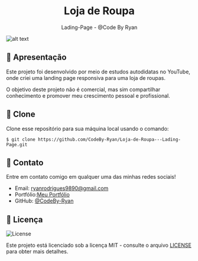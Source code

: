 <h1 align="center">
  Loja de Roupa 
</h1>

<p align="center">Lading-Page - @Code By Ryan</p>

![alt text](https://purplepage.rychillie.net/images/screenshot.png "Logo Title Text 1")

## 🚀 Apresentação

Este projeto foi desenvolvido por meio de estudos autodidatas no YouTube, onde criei uma landing page responsiva para uma loja de roupas.

O objetivo deste projeto não é comercial, mas sim compartilhar conhecimento e promover meu crescimento pessoal e profissional.

## 👯 Clone

Clone esse repositório para sua máquina local usando o comando:

`$ git clone https://github.com/CodeBy-Ryan/Loja-de-Roupa---Lading-Page.git`

## 📌 Contato

Entre em contato comigo em qualquer uma das minhas redes sociais!

- Email: ryanrodrigues9890@gmail.com
- Portfólio:[Meu Portfólio](https://codebyryan.vercel.app/)
- GitHub: [@CodeBy-Ryan](https://github.com/CodeBy-Ryan)

## 📝 Licença

<img alt="License" src="https://img.shields.io/badge/license-MIT-%2304D361?color=8743CC">

Este projeto está licenciado sob a licença MIT - consulte o arquivo [LICENSE](LICENSE) para obter mais detalhes.
